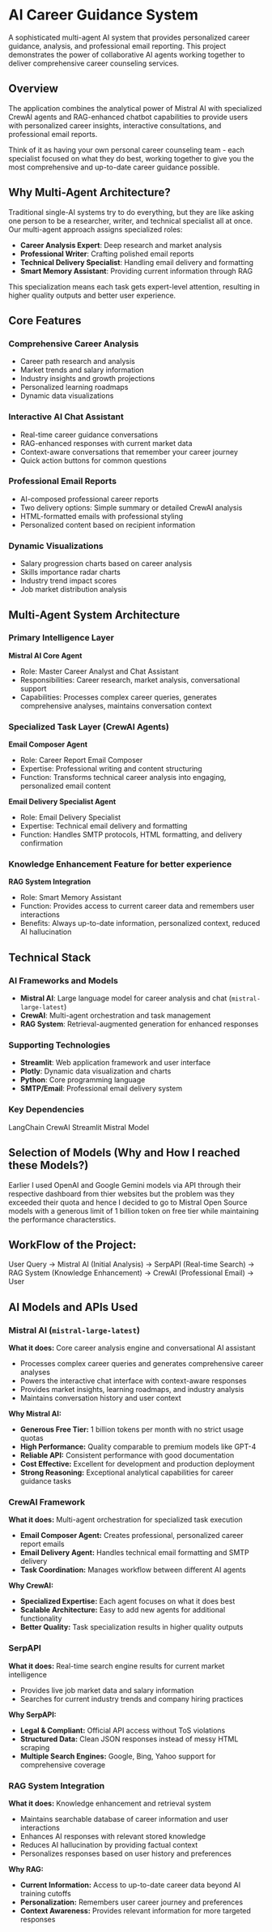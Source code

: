 # AI Career Guidance System

A sophisticated multi-agent AI system that provides personalized career guidance, analysis, and professional email reporting. This project demonstrates the power of collaborative AI agents working together to deliver comprehensive career counseling services.

## Overview

The application combines the analytical power of Mistral AI with specialized CrewAI agents and RAG-enhanced chatbot capabilities to provide users with personalized career insights, interactive consultations, and professional email reports.

Think of it as having your own personal career counseling team - each specialist focused on what they do best, working together to give you the most comprehensive and up-to-date career guidance possible.

## Why Multi-Agent Architecture?

Traditional single-AI systems try to do everything, but they are like asking one person to be a researcher, writer, and technical specialist all at once. Our multi-agent approach assigns specialized roles:

- **Career Analysis Expert**: Deep research and market analysis
- **Professional Writer**: Crafting polished email reports  
- **Technical Delivery Specialist**: Handling email delivery and formatting
- **Smart Memory Assistant**: Providing current information through RAG

This specialization means each task gets expert-level attention, resulting in higher quality outputs and better user experience.

## Core Features

### Comprehensive Career Analysis
- Career path research and analysis
- Market trends and salary information
- Industry insights and growth projections
- Personalized learning roadmaps
- Dynamic data visualizations

### Interactive AI Chat Assistant
- Real-time career guidance conversations
- RAG-enhanced responses with current market data
- Context-aware conversations that remember your career journey
- Quick action buttons for common questions

### Professional Email Reports
- AI-composed professional career reports
- Two delivery options: Simple summary or detailed CrewAI analysis
- HTML-formatted emails with professional styling
- Personalized content based on recipient information

### Dynamic Visualizations
- Salary progression charts based on career analysis
- Skills importance radar charts
- Industry trend impact scores
- Job market distribution analysis

## Multi-Agent System Architecture

### Primary Intelligence Layer

**Mistral AI Core Agent**
- Role: Master Career Analyst and Chat Assistant
- Responsibilities: Career research, market analysis, conversational support
- Capabilities: Processes complex career queries, generates comprehensive analyses, maintains conversation context

### Specialized Task Layer (CrewAI Agents)

**Email Composer Agent**
- Role: Career Report Email Composer
- Expertise: Professional writing and content structuring
- Function: Transforms technical career analysis into engaging, personalized email content

**Email Delivery Specialist Agent**  
- Role: Email Delivery Specialist
- Expertise: Technical email delivery and formatting
- Function: Handles SMTP protocols, HTML formatting, and delivery confirmation

### Knowledge Enhancement Feature for better experience 

**RAG System Integration**
- Role: Smart Memory Assistant
- Function: Provides access to current career data and remembers user interactions
- Benefits: Always up-to-date information, personalized context, reduced AI hallucination

## Technical Stack

### AI Frameworks and Models
- **Mistral AI**: Large language model for career analysis and chat (`mistral-large-latest`)
- **CrewAI**: Multi-agent orchestration and task management
- **RAG System**: Retrieval-augmented generation for enhanced responses

### Supporting Technologies
- **Streamlit**: Web application framework and user interface
- **Plotly**: Dynamic data visualization and charts
- **Python**: Core programming language
- **SMTP/Email**: Professional email delivery system

### Key Dependencies
LangChain
CrewAI
Streamlit
Mistral Model

## Selection of Models (Why and How I reached these Models?)
Earlier I used OpenAI and Google Gemini models via API through their respective dashboard from thier websites but the problem was they exceeded their quota and hence I decided to go to Mistral Open Source models with a generous limit of 1 billion token on free tier while maintaining the performance characterstics.

## WorkFlow of the Project:
User Query → Mistral AI (Initial Analysis) → SerpAPI (Real-time Search) → 
RAG System (Knowledge Enhancement) → CrewAI (Professional Email) → User

## AI Models and APIs Used

### **Mistral AI (`mistral-large-latest`)**
**What it does:** Core career analysis engine and conversational AI assistant
- Processes complex career queries and generates comprehensive career analyses
- Powers the interactive chat interface with context-aware responses
- Provides market insights, learning roadmaps, and industry analysis
- Maintains conversation history and user context

**Why Mistral AI:**
- **Generous Free Tier:** 1 billion tokens per month with no strict usage quotas
- **High Performance:** Quality comparable to premium models like GPT-4
- **Reliable API:** Consistent performance with good documentation
- **Cost Effective:** Excellent for development and production deployment
- **Strong Reasoning:** Exceptional analytical capabilities for career guidance tasks

### **CrewAI Framework**
**What it does:** Multi-agent orchestration for specialized task execution
- **Email Composer Agent:** Creates professional, personalized career report emails
- **Email Delivery Agent:** Handles technical email formatting and SMTP delivery
- **Task Coordination:** Manages workflow between different AI agents

**Why CrewAI:**
- **Specialized Expertise:** Each agent focuses on what it does best
- **Scalable Architecture:** Easy to add new agents for additional functionality
- **Better Quality:** Task specialization results in higher quality outputs

### **SerpAPI**
**What it does:** Real-time search engine results for current market intelligence
- Provides live job market data and salary information
- Searches for current industry trends and company hiring practices

**Why SerpAPI:**
- **Legal & Compliant:** Official API access without ToS violations
- **Structured Data:** Clean JSON responses instead of messy HTML scraping
- **Multiple Search Engines:** Google, Bing, Yahoo support for comprehensive coverage

### **RAG System Integration**
**What it does:** Knowledge enhancement and retrieval system
- Maintains searchable database of career information and user interactions
- Enhances AI responses with relevant stored knowledge
- Reduces AI hallucination by providing factual context
- Personalizes responses based on user history and preferences

**Why RAG:**
- **Current Information:** Access to up-to-date career data beyond AI training cutoffs
- **Personalization:** Remembers user career journey and preferences
- **Context Awareness:** Provides relevant information for more targeted responses

